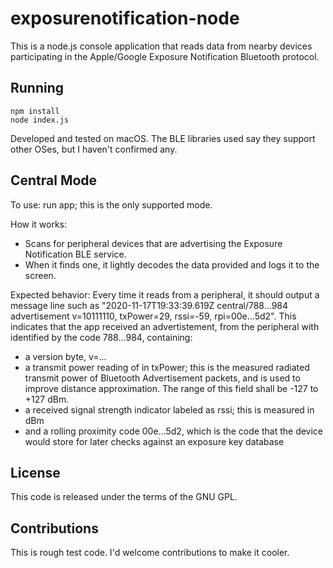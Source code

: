# exposurenotification-node

This is a node.js console application that reads data from nearby devices participating in the Apple/Google Exposure Notification Bluetooth protocol.

## Running

```
npm install
node index.js
```

Developed and tested on macOS.  The BLE libraries used say they support other OSes, but I haven't confirmed any.

## Central Mode

To use: run app; this is the only supported mode.

How it works:

- Scans for peripheral devices that are advertising the Exposure Notification BLE service.
- When it finds one, it lightly decodes the data provided and logs it to the screen.

Expected behavior: Every time it reads from a peripheral, it should output a message line such as "2020-11-17T19:33:39.619Z central/788...984 advertisement v=10111110, txPower=29, rssi=-59, rpi=00e...5d2".  This indicates that the app received an advertistement, from the peripheral with identified by the code 788...984, containing:

- a version byte, v=...
- a transmit power reading of in txPower; this is the measured radiated transmit power of Bluetooth Advertisement packets, and is used to improve distance approximation. The range of this field shall be -127 to +127 dBm.
- a received signal strength indicator labeled as rssi; this is measured in dBm
- and a rolling proximity code 00e...5d2, which is the code that the device would store for later checks against an exposure key database

## License

This code is released under the terms of the GNU GPL.

## Contributions

This is rough test code.  I'd welcome contributions to make it cooler.
